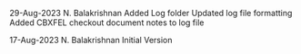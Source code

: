 29-Aug-2023 N. Balakrishnan
Added Log folder
Updated log file formatting
Added CBXFEL checkout document notes to log file

17-Aug-2023 N. Balakrishnan
Initial Version
